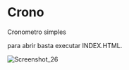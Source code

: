 # Crono

Cronometro simples

para abrir basta executar INDEX.HTML.

![Screenshot_26](https://user-images.githubusercontent.com/103772727/169812122-42780e2a-23bc-4b40-98c6-59a5fbee15a0.jpg)
